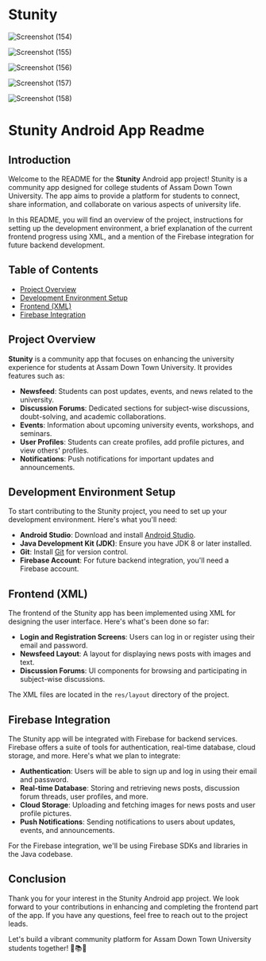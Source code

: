# Stunity

![Screenshot (154)](https://github.com/SukanyaGhosh6/Stunity/assets/78369568/463a33ca-81e6-4e49-8553-bbca18817d32)

![Screenshot (155)](https://github.com/SukanyaGhosh6/Stunity/assets/78369568/2c8a9ba6-e7e7-4d93-a22d-7c295fc71c9e)

![Screenshot (156)](https://github.com/SukanyaGhosh6/Stunity/assets/78369568/18dac094-ae0b-46dc-9977-d484c2656f47)

![Screenshot (157)](https://github.com/SukanyaGhosh6/Stunity/assets/78369568/1f35d1f7-abd2-46ff-af5f-493eac880008)

![Screenshot (158)](https://github.com/SukanyaGhosh6/Stunity/assets/78369568/bed6e72a-37a3-4851-8907-1dae2e5e1036)
# Stunity Android App Readme

## Introduction

Welcome to the README for the **Stunity** Android app project! Stunity is a community app designed for college students of Assam Down Town University. The app aims to provide a platform for students to connect, share information, and collaborate on various aspects of university life.

In this README, you will find an overview of the project, instructions for setting up the development environment, a brief explanation of the current frontend progress using XML, and a mention of the Firebase integration for future backend development.

## Table of Contents

- [Project Overview](#project-overview)
- [Development Environment Setup](#development-environment-setup)
- [Frontend (XML)](#frontend-xml)
- [Firebase Integration](#firebase-integration)

## Project Overview

**Stunity** is a community app that focuses on enhancing the university experience for students at Assam Down Town University. It provides features such as:

- **Newsfeed**: Students can post updates, events, and news related to the university.
- **Discussion Forums**: Dedicated sections for subject-wise discussions, doubt-solving, and academic collaborations.
- **Events**: Information about upcoming university events, workshops, and seminars.
- **User Profiles**: Students can create profiles, add profile pictures, and view others' profiles.
- **Notifications**: Push notifications for important updates and announcements.

## Development Environment Setup

To start contributing to the Stunity project, you need to set up your development environment. Here's what you'll need:

- **Android Studio**: Download and install [Android Studio](https://developer.android.com/studio).
- **Java Development Kit (JDK)**: Ensure you have JDK 8 or later installed.
- **Git**: Install [Git](https://git-scm.com/) for version control.
- **Firebase Account**: For future backend integration, you'll need a Firebase account.

## Frontend (XML)

The frontend of the Stunity app has been implemented using XML for designing the user interface. Here's what's been done so far:

- **Login and Registration Screens**: Users can log in or register using their email and password.
- **Newsfeed Layout**: A layout for displaying news posts with images and text.
- **Discussion Forums**: UI components for browsing and participating in subject-wise discussions.

The XML files are located in the `res/layout` directory of the project.

## Firebase Integration

The Stunity app will be integrated with Firebase for backend services. Firebase offers a suite of tools for authentication, real-time database, cloud storage, and more. Here's what we plan to integrate:

- **Authentication**: Users will be able to sign up and log in using their email and password.
- **Real-time Database**: Storing and retrieving news posts, discussion forum threads, user profiles, and more.
- **Cloud Storage**: Uploading and fetching images for news posts and user profile pictures.
- **Push Notifications**: Sending notifications to users about updates, events, and announcements.

For the Firebase integration, we'll be using Firebase SDKs and libraries in the Java codebase.

## Conclusion

Thank you for your interest in the Stunity Android app project. We look forward to your contributions in enhancing and completing the frontend part of the app. If you have any questions, feel free to reach out to the project leads.

Let's build a vibrant community platform for Assam Down Town University students together! 🚀📚📱


